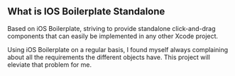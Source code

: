 What is IOS Boilerplate Standalone
----------------------------------

Based on iOS Boilerplate, striving to provide standalone click-and-drag components that can easily be implemented in any other Xcode project.

Using iOS Boilerplate on a regular basis, I found myself always complaining about all the requirements the different objects have. This project will eleviate that problem for me.
